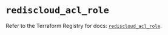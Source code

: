 # `rediscloud_acl_role`

Refer to the Terraform Registry for docs: [`rediscloud_acl_role`](https://registry.terraform.io/providers/redislabs/rediscloud/2.7.1/docs/resources/acl_role).
